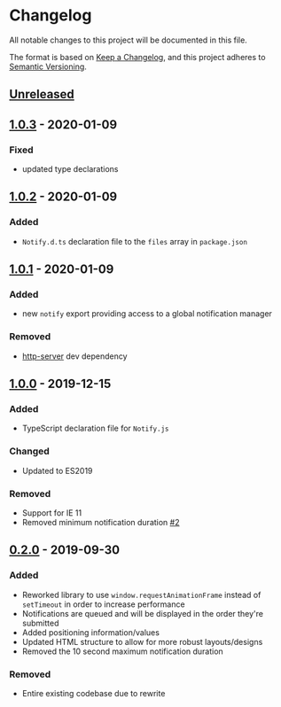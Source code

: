 # Changelog

All notable changes to this project will be documented in this file.

The format is based on [Keep a Changelog](https://keepachangelog.com/en/1.0.0/),
and this project adheres to [Semantic Versioning](https://semver.org/spec/v2.0.0.html).

## [Unreleased]

## [1.0.3] - 2020-01-09

### Fixed

- updated type declarations

## [1.0.2] - 2020-01-09

### Added

- `Notify.d.ts` declaration file to the `files` array in `package.json`

## [1.0.1] - 2020-01-09

### Added

- new `notify` export providing access to a global notification manager

### Removed

- [http-server](https://www.npmjs.com/package/http-server) dev dependency

## [1.0.0] - 2019-12-15

### Added

- TypeScript declaration file for `Notify.js`

### Changed

- Updated to ES2019

### Removed

- Support for IE 11
- Removed minimum notification duration [#2](https://github.com/codewithkyle/notifyjs/issues/2)

## [0.2.0] - 2019-09-30

### Added

- Reworked library to use `window.requestAnimationFrame` instead of `setTimeout` in order to increase performance
- Notifications are queued and will be displayed in the order they're submitted
- Added positioning information/values
- Updated HTML structure to allow for more robust layouts/designs
- Removed the 10 second maximum notification duration

### Removed

- Entire existing codebase due to rewrite

[Unreleased]: https://github.com/codewithkyle/notifyjs/compare/v1.0.3...HEAD
[1.0.3]: https://github.com/codewithkyle/notifyjs/compare/v1.0.2...v1.0.3
[1.0.2]: https://github.com/codewithkyle/notifyjs/compare/v1.0.1...v1.0.2
[1.0.1]: https://github.com/codewithkyle/notifyjs/compare/v1.0.0...v1.0.1
[1.0.0]: https://github.com/codewithkyle/notifyjs/compare/v0.2.0...v1.0.0
[0.2.0]: https://github.com/codewithkyle/notifyjs/compare/v0.1.0...v0.2.0